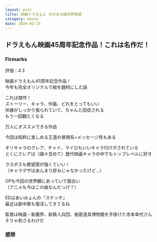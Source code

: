 ```yaml
---
layout: post
title: 映画ドラえもん のび太の絵世界物語
category: movie
date: 2024-03-23
---
```


## ドラえもん映画45周年記念作品！これは名作だ！

### Firmarks

評価：4.3

映画ドラえもん45周年記念作品！  
今年も完全オリジナルで絵を題材にした話

これは傑作！  
ストーリー、キャラ、作画、どれをとってもいい  
伏線がしっかり張られていて、ちゃんと回収される  
もう一回観たくなる  

万人にオススメできる作品  

今回は純粋に楽しめる王道の冒険系+メッセージ性もある  

オリキャラのクレア、チャイ、マイロもいいキャラ付けがされている  
とくにクレアは（諸々含めて）歴代映画キャラの中でもトップレベルに好き  

ラスボスも絶望感が強くていい！  
（キャラデザはあんまり好みじゃなかったけど…）  

OPも今回の世界観にあっていて面白い  
（アニメも今はこの曲なんだっけ？）  

EDはあいみょんの「スケッチ」  
最近は劇中歌も復活してきてるね  

監督は映画・新魔界、新鉄人兵団、秘密道具博物館を手掛けた寺本幸代さん  
そりゃ刺さるわけだ  

### 感想
